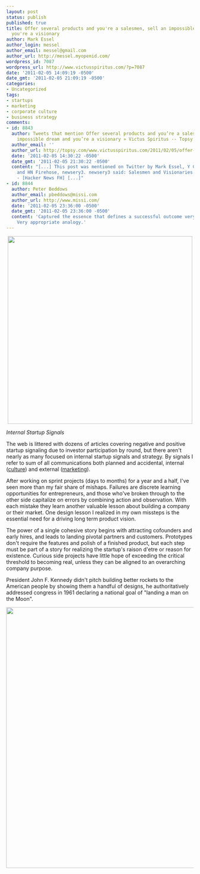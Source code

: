 ```yaml
---
layout: post
status: publish
published: true
title: Offer several products and you're a salesmen, sell an impossible dream and
  you're a visionary
author: Mark Essel
author_login: messel
author_email: messel@gmail.com
author_url: http://messel.myopenid.com/
wordpress_id: 7087
wordpress_url: http://www.victusspiritus.com/?p=7087
date: '2011-02-05 14:09:19 -0500'
date_gmt: '2011-02-05 21:09:19 -0500'
categories:
- Uncategorized
tags:
- startups
- marketing
- corporate culture
- business strategy
comments:
- id: 8843
  author: Tweets that mention Offer several products and you’re a salesmen, sell an
    impossible dream and you’re a visionary » Victus Spiritus -- Topsy.com
  author_email: ''
  author_url: http://topsy.com/www.victusspiritus.com/2011/02/05/offer-several-products-and-youre-a-salesmen-sell-an-impossible-dream-and-youre-a-visionary/?utm_source=pingback&amp;utm_campaign=L2
  date: '2011-02-05 14:30:22 -0500'
  date_gmt: '2011-02-05 21:30:22 -0500'
  content: "[...] This post was mentioned on Twitter by Mark Essel, Y Combinator Newest!
    and HN Firehose, newsery3. newsery3 said: Salesmen and Visionaries - http://bit.ly/eqDj85
    - [Hacker News FH] [...]"
- id: 8844
  author: Peter Beddows
  author_email: pbeddows@missi.com
  author_url: http://www.missi.com/
  date: '2011-02-05 23:36:00 -0500'
  date_gmt: '2011-02-05 23:36:00 -0500'
  content: 'Captured the essence that defines a successful outcome very succinctly:
    Very appropriate analogy.'
---
```

<p style="text-align: center;"><a href="http://mix.msfc.nasa.gov/abstracts.php?p=2978"><img class="aligncenter size-full wp-image-7093" title="APOLLO 17 ASTRONAUT WITH AMERICAN FLAG ON MOON, DECEMBER 1972" src="http://www.victusspiritus.com/wp-content/uploads/2011/02/apollo_man_on_a_mission_medium.jpg" alt="" width="496" height="504" /></a></p>
<p><em>Internal Startup Signals</em></p>
<p>The web is littered with dozens of articles covering negative and positive startup signaling due to investor participation by round, but there aren't nearly as many focused on internal startup signals and strategy. By signals I refer to sum of all communications both planned and accidental, internal (<a href="http://www.victusspiritus.com/2009/06/01/the-importance-of-corporate-culture/">culture</a>) and external (<a href="http://www.victusspiritus.com/tag/marketing/">marketing</a>).</p>
<p>After working on sprint projects (days to months) for a year and a half, I've seen more than my fair share of mishaps. Failures are discrete learning opportunities for entrepreneurs, and those who've broken through to the other side capitalize on errors by combining action and observation. With each mistake they learn another valuable lesson about building a company or their market. One design lesson I realized in my own missteps is the essential need for a driving long term product vision. </p>
<p>The power of a single cohesive story begins with attracting cofounders and early hires, and leads to landing pivotal partners and customers. Prototypes don't require the features and polish of a finished product, but each step must be part of a story for realizing the startup's raison d'etre or reason for existence. Curious side projects have little hope of exceeding the critical threshold to becoming real, unless they can be aligned to an overarching company purpose.</p>
<p>President John F. Kennedy didn't pitch building better rockets to the American people by showing them a handful of designs, he authoritatively addressed congress in 1961 declaring a national goal of "landing a man on the Moon".</p>
<p><a href="http://www.victusspiritus.com/wp-content/uploads/2011/02/apollo11_launch.jpg"><img src="http://www.victusspiritus.com/wp-content/uploads/2011/02/apollo11_launch.jpg" alt="" title="apollo11_launch" width="510" height="700" class="aligncenter size-full wp-image-7102" /></a></p>
